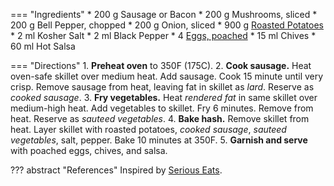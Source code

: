 === "Ingredients"
    * 200 g Sausage or Bacon
    * 200 g Mushrooms, sliced
    * 200 g Bell Pepper, chopped
    * 200 g Onion, sliced
    * 900 g [Roasted Potatoes](../sides/roasted-potatoes.md)
    * 2 ml Kosher Salt
    * 2 ml Black Pepper
    * 4 [Eggs, poached](../eggs/poached-eggs.md)
    * 15 ml Chives
    * 60 ml Hot Salsa

=== "Directions"
    1. **Preheat oven** to 350F (175C).
    2. **Cook sausage.** Heat oven-safe skillet over medium heat. Add sausage. Cook 15 minute until very crisp. Remove sausage from heat, leaving fat in skillet as *lard*. Reserve as *cooked sausage*.
    3. **Fry vegetables.** Heat *rendered fat* in same skillet over medium-high heat. Add vegetables to skillet. Fry 6 minutes. Remove from heat. Reserve as *sauteed vegetables*.
    4. **Bake hash.** Remove skillet from heat. Layer skillet with roasted potatoes, *cooked sausage*, *sauteed vegetables*, salt, pepper. Bake 10 minutes at 350F.
    5. **Garnish and serve** with poached eggs, chives, and salsa.

??? abstract "References"
    Inspired by [Serious Eats](https://www.seriouseats.com/2014/04/the-food-lab-how-to-make-the-best-potato-hash.html).
